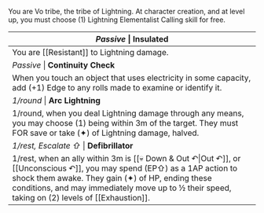 You are Vo tribe, the tribe of Lightning. At character creation, and at level up, you must choose (1) Lightning Elementalist Calling skill for free.

| *Passive* \| **Insulated**                                                                                                                                                                                                                                                       |
| -------------------------------------------------------------------------------------------------------------------------------------------------------------------------------------------------------------------------------------------------------------------------------- |
| You are [[Resistant]] to Lightning damage.                                                                                                                                                                                                                                       |
| *Passive* \| **Continuity Check**                                                                                                                                                                                                                                                |
| When you touch an object that uses electricity in some capacity, add (+1) Edge to any rolls made to examine or identify it.                                                                                                                                                      |
| *1/round* \| **Arc Lightning**                                                                                                                                                                                                                                                   |
| 1/round, when you deal Lightning damage through any means, you may choose (1) being within 3m of the target. They must FOR save or take (✦) of Lightning damage, halved.                                                                                                         |
| *1/rest, Escalate ⇧* \| **Defibrillator**                                                                                                                                                                                                                                        |
| 1/rest, when an ally within 3m is [[💀 Down & Out ↶\|Out ↶]], or [[Unconscious ↶]], you may spend (EP⇧) as a 1AP action to shock them awake. They gain (✦) of HP, ending these conditions, and may immediately move up to ½ their speed, taking on (2) levels of [[Exhaustion]]. |
